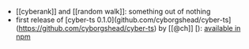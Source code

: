 - [[cyberank]] and [[random walk]]: something out of nothing
- first release of [cyber-ts 0.1.0](github.com/cyborgshead/cyber-ts](https://github.com/cyborgshead/cyber-ts) by [[@ch]] [): [available in npm](https://www.npmjs.com/package/cyber-ts)